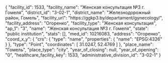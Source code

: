 {
    "facility_id": 1533,
    "facility_name": "Женская консультация №3 г. Гомеля",
    "district_id": "3-02-1",
    "district_name": "Железнодорожный район, Гомель",
    "facility_url": "https:\/\/ggkp3.by\/departament\/gynecology\/",
    "facility_address": "Огоренко",
    "facility_type": "Женская консультация",
    "ap_1": "3",
    "name": "Женская консультация №3 г. Гомеля",
    "state": "public institution",
    "stats": [],
    "med_id": 10216083,
    "address": "Огоренко",
    "coord_x_y": {
        "crs": {
            "type": "name",
            "properties": {
                "name": "EPSG:4326"
            }
        },
        "type": "Point",
        "coordinates": [
            31.0247,
            52.4769
        ]
    },
    "place_name": "Гомель",
    "place_type": "city",
    "year_of_closing": null,
    "year_of_opening": "0",
    "healthcare_facility_key": 1533,
    "administrative_division_id": "3-02-1"
}